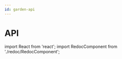 ```yaml
---
id: garden-api
---
```


# API
import React from 'react';
import RedocComponent from './redoc/RedocComponent';

<RedocComponent specUrl="/swagger/openapi.json" />